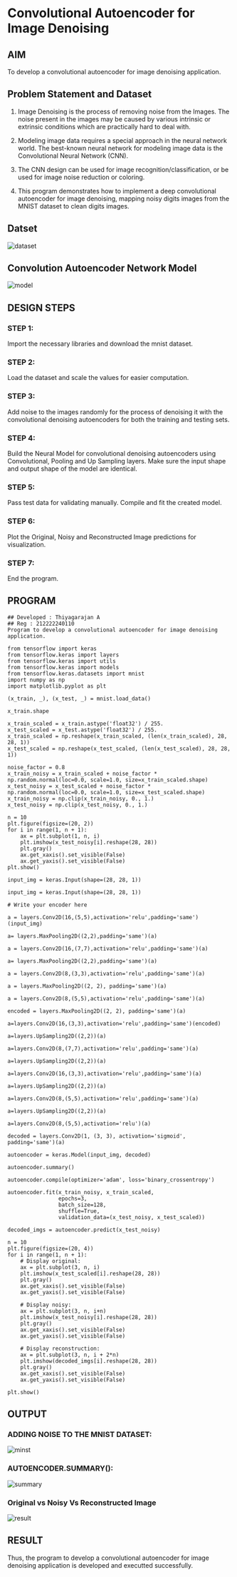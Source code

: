 # Convolutional Autoencoder for Image Denoising

## AIM

To develop a convolutional autoencoder for image denoising application.

## Problem Statement and Dataset
1. Image Denoising is the process of removing noise from the Images. The noise present in the images may be caused by various intrinsic or extrinsic conditions which are practically hard to deal with.

2. Modeling image data requires a special approach in the neural network world. The best-known neural network for modeling image data is the Convolutional Neural Network (CNN).

3. The CNN design can be used for image recognition/classification, or be used for image noise reduction or coloring.

4. This program demonstrates how to implement a deep convolutional autoencoder for image denoising, mapping noisy digits images from the MNIST dataset to clean digits images.

## Datset

![dataset](images/dataset.png)

## Convolution Autoencoder Network Model

![model](images/model.png)


## DESIGN STEPS

### STEP 1:

Import the necessary libraries and download the mnist dataset.
### STEP 2:

Load the dataset and scale the values for easier computation.
### STEP 3:

Add noise to the images randomly for the process of denoising it with the convolutional denoising autoencoders for both the training and testing sets.
### STEP 4:

Build the Neural Model for convolutional denoising autoencoders using Convolutional, Pooling and Up Sampling layers. Make sure the input shape and output shape of the model are identical.
### STEP 5:

Pass test data for validating manually. Compile and fit the created model.
### STEP 6:

Plot the Original, Noisy and Reconstructed Image predictions for visualization.
### STEP 7:
End the program.

## PROGRAM

```
## Developed : Thiyagarajan A
## Reg : 212222240110
Program to develop a convolutional autoencoder for image denoising application.

from tensorflow import keras
from tensorflow.keras import layers
from tensorflow.keras import utils
from tensorflow.keras import models
from tensorflow.keras.datasets import mnist
import numpy as np
import matplotlib.pyplot as plt

(x_train, _), (x_test, _) = mnist.load_data()

x_train.shape

x_train_scaled = x_train.astype('float32') / 255.
x_test_scaled = x_test.astype('float32') / 255.
x_train_scaled = np.reshape(x_train_scaled, (len(x_train_scaled), 28, 28, 1))
x_test_scaled = np.reshape(x_test_scaled, (len(x_test_scaled), 28, 28, 1))

noise_factor = 0.8
x_train_noisy = x_train_scaled + noise_factor * np.random.normal(loc=0.0, scale=1.0, size=x_train_scaled.shape) 
x_test_noisy = x_test_scaled + noise_factor * np.random.normal(loc=0.0, scale=1.0, size=x_test_scaled.shape) 
x_train_noisy = np.clip(x_train_noisy, 0., 1.)
x_test_noisy = np.clip(x_test_noisy, 0., 1.)

n = 10
plt.figure(figsize=(20, 2))
for i in range(1, n + 1):
    ax = plt.subplot(1, n, i)
    plt.imshow(x_test_noisy[i].reshape(28, 28))
    plt.gray()
    ax.get_xaxis().set_visible(False)
    ax.get_yaxis().set_visible(False)
plt.show()

input_img = keras.Input(shape=(28, 28, 1))

input_img = keras.Input(shape=(28, 28, 1))

# Write your encoder here

a = layers.Conv2D(16,(5,5),activation='relu',padding='same')(input_img)

a= layers.MaxPooling2D((2,2),padding='same')(a)

a = layers.Conv2D(16,(7,7),activation='relu',padding='same')(a)

a= layers.MaxPooling2D((2,2),padding='same')(a)

a = layers.Conv2D(8,(3,3),activation='relu',padding='same')(a)

a = layers.MaxPooling2D((2, 2), padding='same')(a)

a = layers.Conv2D(8,(5,5),activation='relu',padding='same')(a)

encoded = layers.MaxPooling2D((2, 2), padding='same')(a)

a=layers.Conv2D(16,(3,3),activation='relu',padding='same')(encoded)

a=layers.UpSampling2D((2,2))(a)

a=layers.Conv2D(8,(7,7),activation='relu',padding='same')(a)

a=layers.UpSampling2D((2,2))(a)

a=layers.Conv2D(16,(3,3),activation='relu',padding='same')(a)

a=layers.UpSampling2D((2,2))(a)

a=layers.Conv2D(8,(5,5),activation='relu',padding='same')(a)

a=layers.UpSampling2D((2,2))(a)

a=layers.Conv2D(8,(5,5),activation='relu')(a)

decoded = layers.Conv2D(1, (3, 3), activation='sigmoid', padding='same')(a)

autoencoder = keras.Model(input_img, decoded)

autoencoder.summary()

autoencoder.compile(optimizer='adam', loss='binary_crossentropy')

autoencoder.fit(x_train_noisy, x_train_scaled,
                epochs=3,
                batch_size=128,
                shuffle=True,
                validation_data=(x_test_noisy, x_test_scaled))
                
decoded_imgs = autoencoder.predict(x_test_noisy)

n = 10
plt.figure(figsize=(20, 4))
for i in range(1, n + 1):
    # Display original:
    ax = plt.subplot(3, n, i)
    plt.imshow(x_test_scaled[i].reshape(28, 28))
    plt.gray()
    ax.get_xaxis().set_visible(False)
    ax.get_yaxis().set_visible(False)

    # Display noisy:
    ax = plt.subplot(3, n, i+n)
    plt.imshow(x_test_noisy[i].reshape(28, 28))
    plt.gray()
    ax.get_xaxis().set_visible(False)
    ax.get_yaxis().set_visible(False)    

    # Display reconstruction:
    ax = plt.subplot(3, n, i + 2*n)
    plt.imshow(decoded_imgs[i].reshape(28, 28))
    plt.gray()
    ax.get_xaxis().set_visible(False)
    ax.get_yaxis().set_visible(False)
    
plt.show()

```

## OUTPUT
### ADDING NOISE TO THE MNIST DATASET:

![minst](images/noise_output.png)


### AUTOENCODER.SUMMARY():

![summary](images/summary.png)


### Original vs Noisy Vs Reconstructed Image

![result](images/result.png)


## RESULT

Thus, the program to develop a convolutional autoencoder for image denoising application is developed and executted successfully.